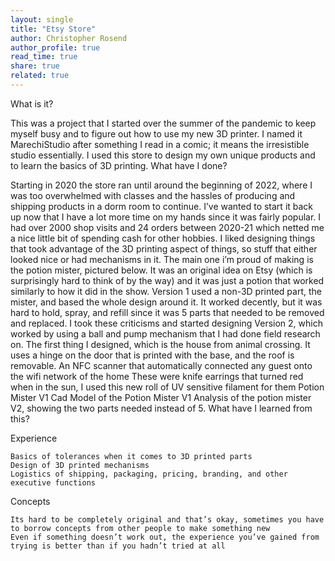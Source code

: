 ```yaml
---
layout: single
title: "Etsy Store"
author: Christopher Rosend
author_profile: true
read_time: true
share: true
related: true
---
```


What is it?

This was a project that I started over the summer of the pandemic to keep myself busy and to figure out how to use my new 3D printer. I named it MarechiStudio after something I read in a comic; it means the irresistible studio essentially. I used this store to design my own unique products and to learn the basics of 3D printing.
What have I done?

Starting in 2020 the store ran until around the beginning of 2022, where I was too overwhelmed with classes and the hassles of producing and shipping products in a dorm room to continue. I’ve wanted to start it back up now that I have a lot more time on my hands since it was fairly popular. I had over 2000 shop visits and 24 orders between 2020-21 which netted me a nice little bit of spending cash for other hobbies.
I liked designing things that took advantage of the 3D printing aspect of things, so stuff that either looked nice or had mechanisms in it. The main one i’m proud of making is the potion mister, pictured below. It was an original idea on Etsy (which is surprisingly hard to think of by the way) and it was just a potion that worked similarly to how it did in the show. Version 1 used a non-3D printed part, the mister, and based the whole design around it. It worked decently, but it was hard to hold, spray, and refill since it was 5 parts that needed to be removed and replaced. I took these criticisms and started designing Version 2, which worked by using a ball and pump mechanism that I had done field research on.
The first thing I designed, which is the house from animal crossing. It uses a hinge on the door that is printed with the base, and the roof is removable.
An NFC scanner that automatically connected any guest onto the wifi network of the home
These were knife earrings that turned red when in the sun, I used this new roll of UV sensitive filament for them
Potion Mister V1
Cad Model of the Potion Mister V1
Analysis of the potion mister V2, showing the two parts needed instead of 5.
What have I learned from this?

Experience

    Basics of tolerances when it comes to 3D printed parts
    Design of 3D printed mechanisms
    Logistics of shipping, packaging, pricing, branding, and other executive functions

Concepts

    Its hard to be completely original and that’s okay, sometimes you have to borrow concepts from other people to make something new
    Even if something doesn’t work out, the experience you’ve gained from trying is better than if you hadn’t tried at all

